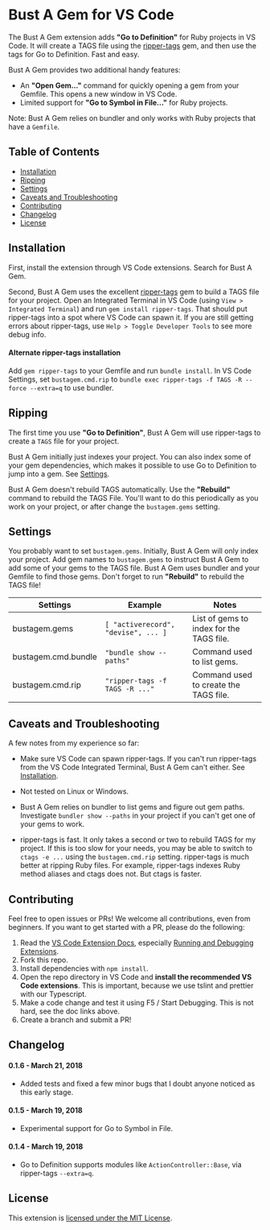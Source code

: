 # Bust A Gem for VS Code

The Bust A Gem extension adds **"Go to Definition"** for Ruby projects in VS Code. It will create a TAGS file using the [ripper-tags](https://github.com/tmm1/ripper-tags) gem, and then use the tags for Go to Definition. Fast and easy.

Bust A Gem provides two additional handy features:

* An **"Open Gem..."** command for quickly opening a gem from your Gemfile. This opens a new window in VS Code.
* Limited support for **"Go to Symbol in File..."** for Ruby projects.

Note: Bust A Gem relies on bundler and only works with Ruby projects that have a `Gemfile`.

<!---
markdown-toc --no-firsth1 --maxdepth 1 readme.md
-->

## Table of Contents

* [Installation](#installation)
* [Ripping](#ripping)
* [Settings](#settings)
* [Caveats and Troubleshooting](#caveats-and-troubleshooting)
* [Contributing](#contributing)
* [Changelog](#changelog)
* [License](#license)

## Installation

First, install the extension through VS Code extensions. Search for Bust A Gem.

Second, Bust A Gem uses the excellent [ripper-tags](https://github.com/tmm1/ripper-tags) gem to build a TAGS file for your project. Open an Integrated Terminal in VS Code (using `View > Integrated Terminal`) and run `gem install ripper-tags`. That should put ripper-tags into a spot where VS Code can spawn it. If you are still getting errors about ripper-tags, use `Help > Toggle Developer Tools` to see more debug info.

#### Alternate ripper-tags installation

Add `gem ripper-tags` to your Gemfile and run `bundle install`. In VS Code Settings, set `bustagem.cmd.rip` to `bundle exec ripper-tags -f TAGS -R --force --extra=q` to use bundler.

## Ripping

The first time you use **"Go to Definition"**, Bust A Gem will use ripper-tags to create a `TAGS` file for your project.

Bust A Gem initially just indexes your project. You can also index some of your gem dependencies, which makes it possible to use Go to Definition to jump into a gem. See [Settings](#settings).

Bust A Gem doesn't rebuild TAGS automatically. Use the **"Rebuild"** command to rebuild the TAGS File. You'll want to do this periodically as you work on your project, or after change the `bustagem.gems` setting.

## Settings

You probably want to set `bustagem.gems`. Initially, Bust A Gem will only index your project. Add gem names to `bustagem.gems` to instruct Bust A Gem to add some of your gems to the TAGS file. Bust A Gem uses bundler and your Gemfile to find those gems. Don't forget to run **"Rebuild"** to rebuild the TAGS file!

| Settings            | Example                             | Notes                                    |
| ------------------- | ----------------------------------- | ---------------------------------------- |
| bustagem.gems       | `[ "activerecord", "devise", ... ]` | List of gems to index for the TAGS file. |
| bustagem.cmd.bundle | `"bundle show --paths"`             | Command used to list gems.               |
| bustagem.cmd.rip    | `"ripper-tags -f TAGS -R ..."`      | Command used to create the TAGS file.    |

## Caveats and Troubleshooting

A few notes from my experience so far:

* Make sure VS Code can spawn ripper-tags. If you can't run ripper-tags from the VS Code Integrated Terminal, Bust A Gem can't either. See [Installation](#installation).

* Not tested on Linux or Windows.

* Bust A Gem relies on bundler to list gems and figure out gem paths. Investigate `bundler show --paths` in your project if you can't get one of your gems to work.

* ripper-tags is fast. It only takes a second or two to rebuild TAGS for my project. If this is too slow for your needs, you may be able to switch to `ctags -e ...` using the `bustagem.cmd.rip` setting. ripper-tags is much better at ripping Ruby files. For example, ripper-tags indexes Ruby method aliases and ctags does not. But ctags is faster.

## Contributing

Feel free to open issues or PRs! We welcome all contributions, even from beginners. If you want to get started with a PR, please do the following:

1.  Read the [VS Code Extension Docs](https://code.visualstudio.com/docs/extensions/overview), especially [Running and Debugging Extensions](https://code.visualstudio.com/docs/extensions/debugging-extensions).
1.  Fork this repo.
1.  Install dependencies with `npm install`.
1.  Open the repo directory in VS Code and **install the recommended VS Code extensions**. This is important, because we use tslint and prettier with our Typescript.
1.  Make a code change and test it using F5 / Start Debugging. This is not hard, see the doc links above.
1.  Create a branch and submit a PR!

## Changelog

#### 0.1.6 - March 21, 2018

* Added tests and fixed a few minor bugs that I doubt anyone noticed as this early stage.

#### 0.1.5 - March 19, 2018

* Experimental support for Go to Symbol in File.

#### 0.1.4 - March 19, 2018

* Go to Definition supports modules like `ActionController::Base`, via ripper-tags `--extra=q`.

## License

This extension is [licensed under the MIT License](LICENSE.txt).
